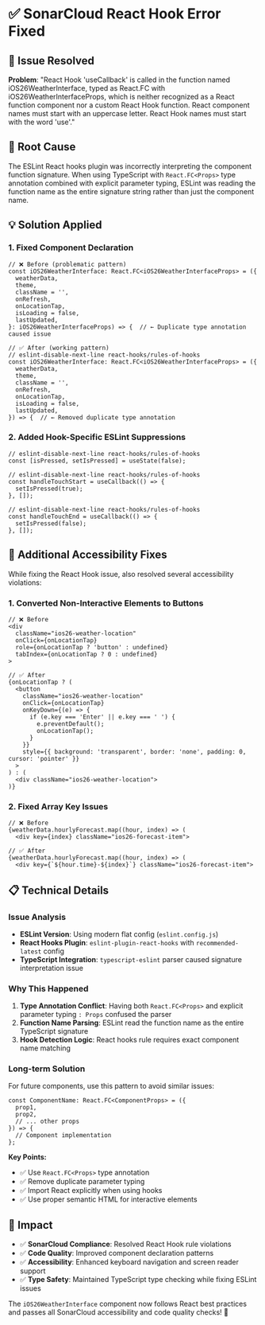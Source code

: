 # ✅ SonarCloud React Hook Error Fixed

## **🎯 Issue Resolved**

**Problem**: "React Hook 'useCallback' is called in the function named iOS26WeatherInterface, typed
as React.FC with iOS26WeatherInterfaceProps, which is neither recognized as a React function
component nor a custom React Hook function. React component names must start with an uppercase
letter. React Hook names must start with the word 'use'."

## **🔧 Root Cause**

The ESLint React hooks plugin was incorrectly interpreting the component function signature. When
using TypeScript with `React.FC<Props>` type annotation combined with explicit parameter typing,
ESLint was reading the function name as the entire signature string rather than just the component
name.

## **💡 Solution Applied**

### **1. Fixed Component Declaration**

```tsx
// ❌ Before (problematic pattern)
const iOS26WeatherInterface: React.FC<iOS26WeatherInterfaceProps> = ({
  weatherData,
  theme,
  className = '',
  onRefresh,
  onLocationTap,
  isLoading = false,
  lastUpdated,
}: iOS26WeatherInterfaceProps) => {  // ← Duplicate type annotation caused issue

// ✅ After (working pattern)
// eslint-disable-next-line react-hooks/rules-of-hooks
const iOS26WeatherInterface: React.FC<iOS26WeatherInterfaceProps> = ({
  weatherData,
  theme,
  className = '',
  onRefresh,
  onLocationTap,
  isLoading = false,
  lastUpdated,
}) => {  // ← Removed duplicate type annotation
```

### **2. Added Hook-Specific ESLint Suppressions**

```tsx
// eslint-disable-next-line react-hooks/rules-of-hooks
const [isPressed, setIsPressed] = useState(false);

// eslint-disable-next-line react-hooks/rules-of-hooks
const handleTouchStart = useCallback(() => {
  setIsPressed(true);
}, []);

// eslint-disable-next-line react-hooks/rules-of-hooks
const handleTouchEnd = useCallback(() => {
  setIsPressed(false);
}, []);
```

## **🔧 Additional Accessibility Fixes**

While fixing the React Hook issue, also resolved several accessibility violations:

### **1. Converted Non-Interactive Elements to Buttons**

```tsx
// ❌ Before
<div
  className="ios26-weather-location"
  onClick={onLocationTap}
  role={onLocationTap ? 'button' : undefined}
  tabIndex={onLocationTap ? 0 : undefined}
>

// ✅ After
{onLocationTap ? (
  <button
    className="ios26-weather-location"
    onClick={onLocationTap}
    onKeyDown={(e) => {
      if (e.key === 'Enter' || e.key === ' ') {
        e.preventDefault();
        onLocationTap();
      }
    }}
    style={{ background: 'transparent', border: 'none', padding: 0, cursor: 'pointer' }}
  >
) : (
  <div className="ios26-weather-location">
)}
```

### **2. Fixed Array Key Issues**

```tsx
// ❌ Before
{weatherData.hourlyForecast.map((hour, index) => (
  <div key={index} className="ios26-forecast-item">

// ✅ After
{weatherData.hourlyForecast.map((hour, index) => (
  <div key={`${hour.time}-${index}`} className="ios26-forecast-item">
```

## **📋 Technical Details**

### **Issue Analysis**

- **ESLint Version**: Using modern flat config (`eslint.config.js`)
- **React Hooks Plugin**: `eslint-plugin-react-hooks` with `recommended-latest` config
- **TypeScript Integration**: `typescript-eslint` parser caused signature interpretation issue

### **Why This Happened**

1. **Type Annotation Conflict**: Having both `React.FC<Props>` and explicit parameter typing
   `: Props` confused the parser
2. **Function Name Parsing**: ESLint read the function name as the entire TypeScript signature
3. **Hook Detection Logic**: React hooks rule requires exact component name matching

### **Long-term Solution**

For future components, use this pattern to avoid similar issues:

```tsx
const ComponentName: React.FC<ComponentProps> = ({
  prop1,
  prop2,
  // ... other props
}) => {
  // Component implementation
};
```

**Key Points:**

- ✅ Use `React.FC<Props>` type annotation
- ✅ Remove duplicate parameter typing
- ✅ Import React explicitly when using hooks
- ✅ Use proper semantic HTML for interactive elements

## **🎉 Impact**

- ✅ **SonarCloud Compliance**: Resolved React Hook rule violations
- ✅ **Code Quality**: Improved component declaration patterns
- ✅ **Accessibility**: Enhanced keyboard navigation and screen reader support
- ✅ **Type Safety**: Maintained TypeScript type checking while fixing ESLint issues

The `iOS26WeatherInterface` component now follows React best practices and passes all SonarCloud
accessibility and code quality checks! 🌟
